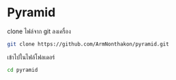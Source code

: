 # Pyramid
clone ไฟล์จาก git ลงเครื่อง
```bash
git clone https://github.com/ArmNonthakon/pyramid.git
```
เข้าไปในไฟล์โฟลเดอร์
```bash
cd pyramid
```
